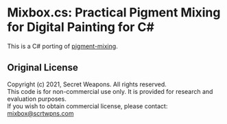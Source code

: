 # Mixbox.cs: Practical Pigment Mixing for Digital Painting for C#

This is a C# porting of [pigment-mixing](https://github.com/scrtwpns/pigment-mixing).

## Original License

Copyright (c) 2021, Secret Weapons. All rights reserved.<br>
This code is for non-commercial use only. It is provided for research and evaluation purposes.<br>
If you wish to obtain commercial license, please contact: mixbox@scrtwpns.com
